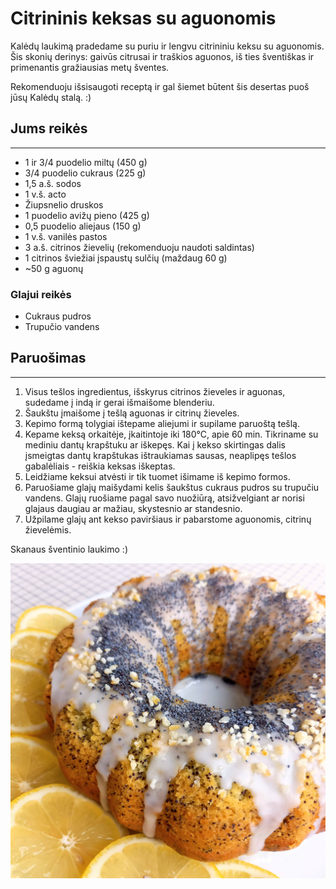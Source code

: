 # Citrininis keksas su&nbsp;aguonomis

Kalėdų laukimą pradedame su puriu ir lengvu citrininiu keksu su aguonomis. Šis skonių derinys: gaivūs citrusai ir traškios aguonos, iš ties šventiškas ir primenantis gražiausias metų šventes.

Rekomenduoju išsisaugoti receptą ir gal šiemet būtent šis desertas puoš jūsų Kalėdų stalą. :)

## Jums reikės
<hr/>

* 1 ir 3/4 puodelio miltų (450 g)
* 3/4 puodelio cukraus (225 g)
* 1,5 a.š. sodos
* 1 v.š. acto
* Žiupsnelio druskos
* 1 puodelio avižų pieno (425 g)
* 0,5 puodelio aliejaus (150 g)
* 1 v.š. vanilės pastos
* 3 a.š. citrinos žievelių (rekomenduoju naudoti saldintas)
* 1 citrinos šviežiai įspaustų sulčių (maždaug 60 g)
* ~50 g aguonų

### Glajui reikės

* Cukraus pudros
* Trupučio vandens

## Paruošimas
<hr/>

1. Visus tešlos ingredientus, išskyrus citrinos žieveles ir aguonas, sudedame į indą ir gerai išmaišome blenderiu.
2. Šaukštu įmaišome į tešlą aguonas ir citrinų žieveles.
3. Kepimo formą tolygiai ištepame aliejumi ir supilame paruoštą tešlą.
4. Kepame keksą orkaitėje, įkaitintoje iki 180°C, apie 60 min. Tikriname su mediniu dantų krapštuku ar iškepęs. Kai į kekso skirtingas dalis įsmeigtas dantų krapštukas ištraukiamas sausas, neaplipęs tešlos gabalėliais - reiškia keksas iškeptas.
5. Leidžiame keksui atvėsti ir tik tuomet išimame iš kepimo formos. 
6. Paruošiame glajų maišydami kelis šaukštus cukraus pudros su trupučiu vandens. Glajų ruošiame pagal savo nuožiūrą, atsižvelgiant ar norisi glajaus daugiau ar mažiau, skystesnio ar standesnio. 
7. Užpilame glajų ant kekso paviršiaus ir pabarstome aguonomis, citrinų žievelėmis.

Skanaus šventinio laukimo :)

![name](../../pav/citrinu_keksas.jpg)
